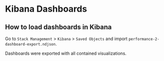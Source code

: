 # Kibana Dashboards

## How to load dashboards in Kibana

Go to `Stack Management` > `Kibana` > `Saved Objects` and import `performance-2-dashboard-export.ndjson`.

Dashboards were exported with all contained visualizations.

